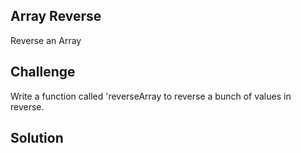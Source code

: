 ## Array Reverse 
Reverse an Array 

## Challenge
Write a function called 'reverseArray to reverse a bunch of values in reverse.

## Solution